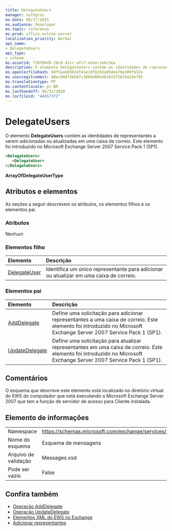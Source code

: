 ```yaml
---
title: DelegateUsers
manager: sethgros
ms.date: 09/17/2015
ms.audience: Developer
ms.topic: reference
ms.prod: office-online-server
localization_priority: Normal
api_name:
- DelegateUsers
api_type:
- schema
ms.assetid: f30f80d9-20c8-41cc-afc7-a5eec1e0c5ea
description: O elemento DelegateUsers contém as identidades de representantes a serem adicionadas ou atualizadas em uma caixa de correio. Este elemento foi introduzido no Microsoft Exchange Server 2007 Service Pack 1 (SP1).
ms.openlocfilehash: 69f5aab65634f41ec0f820da05dee79a300fb32e
ms.sourcegitcommit: 88ec988f2bb67c1866d06b361615f3674a24e795
ms.translationtype: MT
ms.contentlocale: pt-BR
ms.lasthandoff: 05/31/2020
ms.locfileid: "44457372"
---
```

# <a name="delegateusers"></a>DelegateUsers

O elemento **DelegateUsers** contém as identidades de representantes a serem adicionadas ou atualizadas em uma caixa de correio. Este elemento foi introduzido no Microsoft Exchange Server 2007 Service Pack 1 (SP1). 
  
```xml
<DelegateUsers>
   <DelegateUser>
</DelegateUsers>
```

**ArrayOfDelegateUserType**

## <a name="attributes-and-elements"></a>Atributos e elementos

As seções a seguir descrevem os atributos, os elementos filhos e os elementos pai.
  
### <a name="attributes"></a>Atributos

Nenhum
  
### <a name="child-elements"></a>Elementos filho

|**Elemento**|**Descrição**|
|:-----|:-----|
|[DelegateUser](delegateuser.md) <br/> |Identifica um único representante para adicionar ou atualizar em uma caixa de correio.  <br/> |
   
### <a name="parent-elements"></a>Elementos pai

|**Elemento**|**Descrição**|
|:-----|:-----|
|[AddDelegate](adddelegate.md) <br/> |Define uma solicitação para adicionar representantes a uma caixa de correio. Este elemento foi introduzido no Microsoft Exchange Server 2007 Service Pack 1 (SP1).  <br/> |
|[UpdateDelegate](updatedelegate.md) <br/> |Define uma solicitação para atualizar representantes em uma caixa de correio. Este elemento foi introduzido no Microsoft Exchange Server 2007 Service Pack 1 (SP1).  <br/> |
   
## <a name="remarks"></a>Comentários

O esquema que descreve este elemento está localizado no diretório virtual do EWS do computador que está executando o Microsoft Exchange Server 2007 que tem a função de servidor de acesso para Cliente instalada.
  
## <a name="element-information"></a>Elemento de informações

|||
|:-----|:-----|
|Namespace  <br/> |https://schemas.microsoft.com/exchange/services/2006/messages  <br/> |
|Nome do esquema  <br/> |Esquema de mensagens  <br/> |
|Arquivo de validação  <br/> |Messages.xsd  <br/> |
|Pode ser vazio  <br/> |False  <br/> |
   
## <a name="see-also"></a>Confira também

- [Operação AddDelegate](adddelegate-operation.md) 
- [Operação UpdateDelegate](updatedelegate-operation.md)
- [Elementos XML do EWS no Exchange](ews-xml-elements-in-exchange.md)
- [Adicionar representantes](https://msdn.microsoft.com/library/3a744150-66a3-4a13-9433-793603ba5038%28Office.15%29.aspx)

